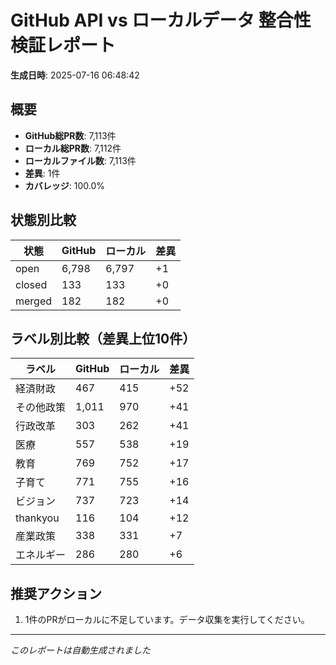 # GitHub API vs ローカルデータ 整合性検証レポート

**生成日時**: 2025-07-16 06:48:42

## 概要

- **GitHub総PR数**: 7,113件
- **ローカル総PR数**: 7,112件
- **ローカルファイル数**: 7,113件
- **差異**: 1件
- **カバレッジ**: 100.0%

## 状態別比較

| 状態 | GitHub | ローカル | 差異 |
|------|--------|----------|------|
| open | 6,798 | 6,797 | +1 |
| closed | 133 | 133 | +0 |
| merged | 182 | 182 | +0 |

## ラベル別比較（差異上位10件）

| ラベル | GitHub | ローカル | 差異 |
|--------|--------|----------|------|
| 経済財政 | 467 | 415 | +52 |
| その他政策 | 1,011 | 970 | +41 |
| 行政改革 | 303 | 262 | +41 |
| 医療 | 557 | 538 | +19 |
| 教育 | 769 | 752 | +17 |
| 子育て | 771 | 755 | +16 |
| ビジョン | 737 | 723 | +14 |
| thankyou | 116 | 104 | +12 |
| 産業政策 | 338 | 331 | +7 |
| エネルギー | 286 | 280 | +6 |

## 推奨アクション

1. 1件のPRがローカルに不足しています。データ収集を実行してください。

---
*このレポートは自動生成されました*